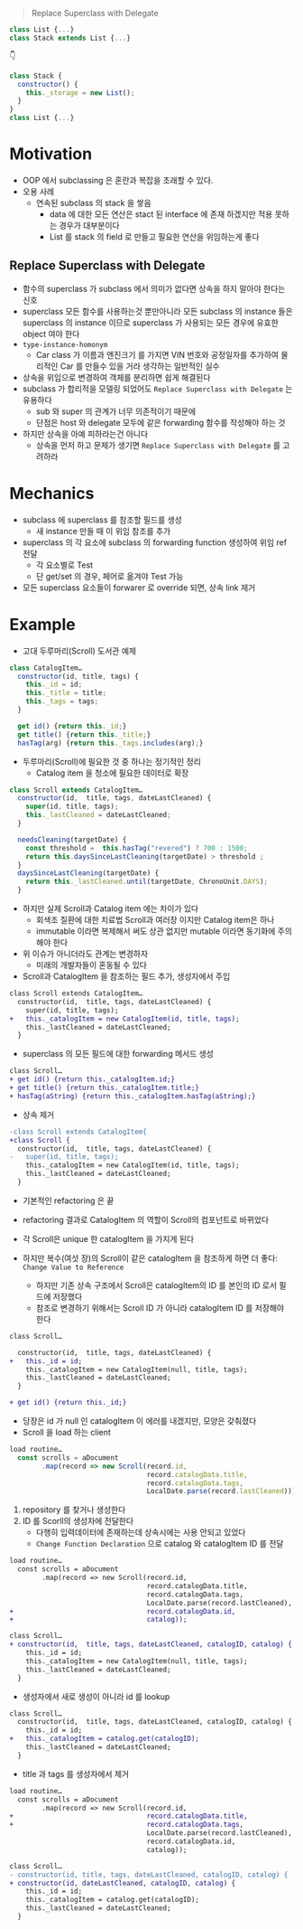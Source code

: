 > Replace Superclass with Delegate

```js
class List {...}
class Stack extends List {...}
```

👇

```js
class Stack {
  constructor() {
    this._storage = new List();
  }
}
class List {...}
```

# Motivation

- OOP 에서 subclassing 은 혼란과 복잡을 초래할 수 있다.
- 오용 사례
  - 연속된 subclass 의 stack 을 쌓음
    - data 에 대한 모든 연산은 stact 된 interface 에 존재 하겠지만 적용 못하는 경우가 대부분이다
    - List 를 stack 의 field 로 만들고 필요한 연산을 위임하는게 좋다

## Replace Superclass with Delegate

- 함수의 superclass 가 subclass 에서 의미가 없다면 상속을 하지 말아야 한다는 신호
- superclass 모든 함수를 사용하는것 뿐만아니라 모든 subclass 의 instance 들은 superclass 의 instance 이므로 superclass 가 사용되는 모든 경우에 유효한 object 여야 한다
- `type-instance-homonym`
  - Car class 가 이름과 엔진크기 를 가지면 VIN 번호와 공정일자를 추가하여 물리적인 Car 를 만들수 있을 거라 생각하는 일반적인 실수
- 상속을 위임으로 변경하여 객체를 분리하면 쉽게 해결된다
- subclass 가 합리적을 모델링 되었어도 `Replace Superclass with Delegate` 는 유용하다
  - sub 와 super 의 관계가 너무 의존적이기 때문에
  - 단점은 host 와 delegate 모두에 같은 forwarding 함수를 작성해야 하는 것
- 하지만 상속을 아예 피하라는건 아니다
  - 상속을 먼저 하고 문제가 생기면 `Replace Superclass with Delegate` 를 고려하라

# Mechanics

- subclass 에 superclass 를 참조할 필드를 생성
  - 새 instance 만들 때 이 위임 참조를 추가
- superclass 의 각 요소에 subclass 의 forwarding function 생성하여 위임 ref 전달
  - 각 요소별로 Test
  - 단 get/set 의 경우, 페어로 옮겨야 Test 가능
- 모든 superclass 요소들이 forwarer 로 override 되면, 상속 link 제거

# Example

- 고대 두루마리(Scroll) 도서관 예제

```js
class CatalogItem…
  constructor(id, title, tags) {
    this._id = id;
    this._title = title;
    this._tags = tags;
  }

  get id() {return this._id;}
  get title() {return this._title;}
  hasTag(arg) {return this._tags.includes(arg);}
```

- 두루마리(Scroll)에 필요한 것 중 하나는 정기적인 정리
  - Catalog item 을 청소에 필요한 데이터로 확장

```js
class Scroll extends CatalogItem…
  constructor(id,  title, tags, dateLastCleaned) {
    super(id, title, tags);
    this._lastCleaned = dateLastCleaned;
  }

  needsCleaning(targetDate) {
    const threshold =  this.hasTag("revered") ? 700 : 1500;
    return this.daysSinceLastCleaning(targetDate) > threshold ;
  }
  daysSinceLastCleaning(targetDate) {
    return this._lastCleaned.until(targetDate, ChronoUnit.DAYS);
  }
```

- 하지만 실제 Scroll과 Catalog item 에는 차이가 있다
  - 회색조 질환에 대한 치료법 Scroll과 여러장 이지만 Catalog item은 하나
  - immutable 이라면 복제해서 써도 상관 없지만 mutable 이라면 동기화에 주의해야 한다
- 위 이슈가 아니더라도 관계는 변경하자
  - 미래의 개발자들이 혼동될 수 있다
- Scroll과 CatalogItem 을 참조하는 필드 추가, 생성자에서 주입

```diff
class Scroll extends CatalogItem…
  constructor(id,  title, tags, dateLastCleaned) {
    super(id, title, tags);
+   this._catalogItem = new CatalogItem(id, title, tags);
    this._lastCleaned = dateLastCleaned;
  }
```

- superclass 의 모든 필드에 대한 forwarding 메서드 생성

```diff
class Scroll…
+ get id() {return this._catalogItem.id;}
+ get title() {return this._catalogItem.title;}
+ hasTag(aString) {return this._catalogItem.hasTag(aString);}
```

- 상속 제거

```diff
-class Scroll extends CatalogItem{
+class Scroll {
  constructor(id,  title, tags, dateLastCleaned) {
-   super(id, title, tags);
    this._catalogItem = new CatalogItem(id, title, tags);
    this._lastCleaned = dateLastCleaned;
  }
```

- 기본적인 refactoring 은 끝
- refactoring 결과로 CatalogItem 의 역할이 Scroll의 컴포넌트로 바뀌었다
- 각 Scroll은 unique 한 catalogItem 을 가지게 된다
- 하지만 복수(여섯 장)의 Scroll이 같은 catalogItem 을 참조하게 하면 더 좋다: `Change Value to Reference`

  - 하지만 기존 상속 구조에서 Scroll은 catalogItem의 ID 를 본인의 ID 로서 필드에 저장했다
  - 참조로 변경하기 위해서는 Scroll ID 가 아니라 catalogItem ID 를 저장해야 한다

```diff
class Scroll…

  constructor(id,  title, tags, dateLastCleaned) {
+   this._id = id;
    this._catalogItem = new CatalogItem(null, title, tags);
    this._lastCleaned = dateLastCleaned;
  }

+ get id() {return this._id;}
```

- 당장은 id 가 null 인 catalogItem 이 에러를 내겠지만, 모양은 갖춰졌다
- Scroll 을 load 하는 client

```js
load routine…
  const scrolls = aDocument
        .map(record => new Scroll(record.id,
                                  record.catalogData.title,
                                  record.catalogData.tags,
                                  LocalDate.parse(record.lastCleaned)));
```

1. repository 를 찾거나 생성한다
2. ID 를 Scorll의 생성자에 전달한다
   - 다행히 입력데이터에 존재하는데 상속시에는 사용 안되고 있었다
   - `Change Function Declaration` 으로 catalog 와 catalogItem ID 를 전달

```diff
load routine…
  const scrolls = aDocument
        .map(record => new Scroll(record.id,
                                  record.catalogData.title,
                                  record.catalogData.tags,
                                  LocalDate.parse(record.lastCleaned),
+                                 record.catalogData.id,
+                                 catalog));

class Scroll…
+ constructor(id,  title, tags, dateLastCleaned, catalogID, catalog) {
    this._id = id;
    this._catalogItem = new CatalogItem(null, title, tags);
    this._lastCleaned = dateLastCleaned;
  }
```

- 생성자에서 새로 생성이 아니라 id 를 lookup

```diff
class Scroll…
  constructor(id,  title, tags, dateLastCleaned, catalogID, catalog) {
    this._id = id;
+   this._catalogItem = catalog.get(catalogID);
    this._lastCleaned = dateLastCleaned;
  }
```

- title 과 tags 를 생성자에서 제거

```diff
load routine…
  const scrolls = aDocument
        .map(record => new Scroll(record.id,
+                                 record.catalogData.title,
+                                 record.catalogData.tags,
                                  LocalDate.parse(record.lastCleaned),
                                  record.catalogData.id,
                                  catalog));

class Scroll…
- constructor(id, title, tags, dateLastCleaned, catalogID, catalog) {
+ constructor(id, dateLastCleaned, catalogID, catalog) {
    this._id = id;
    this._catalogItem = catalog.get(catalogID);
    this._lastCleaned = dateLastCleaned;
  }
```
